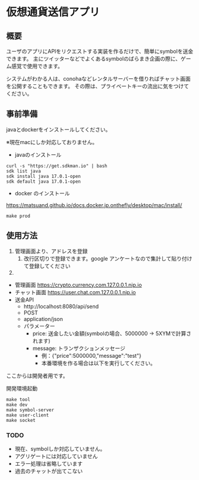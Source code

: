 # 仮想通貨送信アプリ

## 概要

ユーザのアプリにAPIをリクエストする実装を作るだけで、簡単にsymbolを送金できます。
主にツイッターなどでよくあるsymbolのばらまき企画の際に、ゲーム感覚で使用できます。

システムがわかる人は、conohaなどレンタルサーバーを借りればチャット画面を公開することもできます。
その際は、プライベートキーの流出に気をつけてください。

## 事前準備

javaとdockerをインストールしてください。

※現在macにしか対応しておりません。

 - javaのインストール

```
curl -s "https://get.sdkman.io" | bash
sdk list java 
sdk install java 17.0.1-open 
sdk default java 17.0.1-open
```

 - docker のインストール
 
 https://matsuand.github.io/docs.docker.jp.onthefly/desktop/mac/install/

```shell
make prod
```

## 使用方法

1. 管理画面より、アドレスを登録
   1. 改行区切りで登録できます。google アンケートなので集計して貼り付けて登録してください
2. 

- 管理画面 https://crypto.currency.com.127.0.0.1.nip.io
- チャット画面 https://user.chat.com.127.0.0.1.nip.io
- 送金API
    - http://localhost:8080/api/send
    - POST
    - application/json
    - パラメーター
        - price: 送金したい金額(symbolの場合、5000000 → 5XYMで計算されます)
        - message: トランザクションメッセージ
            - 例：{"price":5000000,"message":"test"}
            - 本番環境を作る場合は以下を実行してください。

ここからは開発者用です。

開発環境起動

```shell
make tool
make dev
make symbol-server
make user-client
make socket
```



### TODO
 - 現在、symbolしか対応していません。
 - アグリゲートには対応していません
 - エラー処理は省略しています
 - 過去のチャットが出てこない
